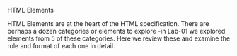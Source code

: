 HTML Elements

HTML Elements are at the heart of the HTML specification. There are perhaps a dozen categories or elements to explore -in Lab-01 we explored elements from 5 of these categories. Here we review these and examine the role and format of each one in detail.